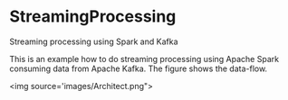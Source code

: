 # StreamingProcessing
Streaming processing using Spark and Kafka

This is an example how to do streaming processing using Apache Spark consuming data from Apache Kafka. The figure shows the data-flow.

<img source='images/Architect.png">
